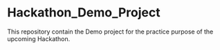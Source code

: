 # Hackathon_Demo_Project
This repository contain the Demo project for the practice purpose of the upcoming Hackathon.

